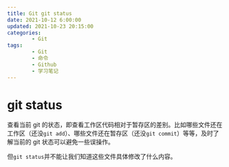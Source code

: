 ```yaml
---
title: Git git status
date: 2021-10-12 6:00:00
updated: 2021-10-23 20:15:00
categories:
        - Git
tags:
        - Git
        - 命令
        - Github
        - 学习笔记
---
```


# git status

查看当前 git 的状态，即查看工作区代码相对于暂存区的差别。比如哪些文件还在工作区（还没`git add`）、哪些文件还在暂存区（还没`git commit`）等等，及时了解当前的 git 状态可以避免一些误操作。

但`git status`并不能让我们知道这些文件具体修改了什么内容。


